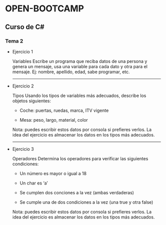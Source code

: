 # OPEN-BOOTCAMP

## Curso de C#
### Tema 2

- Ejercicio 1 

    Variables Escribe un programa que reciba datos de una persona y genera un mensaje, usa una variable para cada dato y otra para el mensaje. Ej: nombre, apellido, edad, sabe programar, etc.

    ***

- Ejercicio 2
    
    Tipos Usando los tipos de variables más adecuados, describe los objetos siguientes:

	+ Coche: puertas, ruedas, marca, ITV vigente

	+ Mesa: peso, largo, material, color

	Nota: puedes escribir estos datos por consola si prefieres verlos. La idea del ejercicio es almacenar los datos en los tipos más adecuados.
	

	***

- Ejercicio 3

	Operadores Determina los operadores para verificar las siguientes condiciones:

	+ Un número es mayor o igual a 18

	+ Un char es ‘a’

	+ Se cumplen dos conciones a la vez (ambas verdaderas)

	+ Se cumple una de dos condiciones a la vez (una true y otra false)

	Nota: puedes escribir estos datos por consola si prefieres verlos. La idea del ejercicio es almacenar los datos en los tipos más adecuados.


